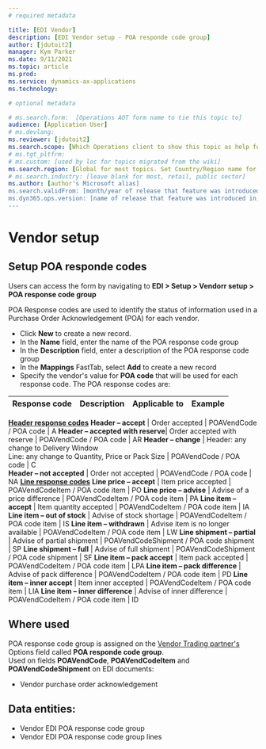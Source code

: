 ```yaml
---
# required metadata

title: [EDI Vendor]
description: [EDI Vendor setup - POA responde code group]
author: [jdutoit2]
manager: Kym Parker
ms.date: 9/11/2021
ms.topic: article
ms.prod: 
ms.service: dynamics-ax-applications
ms.technology: 

# optional metadata

# ms.search.form:  [Operations AOT form name to tie this topic to]
audience: [Application User]
# ms.devlang: 
ms.reviewer: [jdutoit2]
ms.search.scope: [Which Operations client to show this topic as help for, to be set by content strategist, see list here: https://microsoft.sharepoint.com/teams/DynDoc/_layouts/15/WopiFrame.aspx?sourcedoc={23419e1c-eb64-42e9-aa9b-79875b428718}&action=edit&wd=target%28Core%20Dynamics%20AX%20CP%20requirements%2Eone%7C4CC185C0%2DEFAA%2D42CD%2D94B9%2D8F2A45E7F61A%2FVersions%20list%20for%20docs%20topics%7CC14BE630%2D5151%2D49D6%2D8305%2D554B5084593C%2F%29]
# ms.tgt_pltfrm: 
# ms.custom: [used by loc for topics migrated from the wiki]
ms.search.region: [Global for most topics. Set Country/Region name for localizations]
# ms.search.industry: [leave blank for most, retail, public sector]
ms.author: [author's Microsoft alias]
ms.search.validFrom: [month/year of release that feature was introduced in, in format yyyy-mm-dd]
ms.dyn365.ops.version: [name of release that feature was introduced in, see list here: https://microsoft.sharepoint.com/teams/DynDoc/_layouts/15/WopiFrame.aspx?sourcedoc={23419e1c-eb64-42e9-aa9b-79875b428718}&action=edit&wd=target%28Core%20Dynamics%20AX%20CP%20requirements%2Eone%7C4CC185C0%2DEFAA%2D42CD%2D94B9%2D8F2A45E7F61A%2FVersions%20list%20for%20docs%20topics%7CC14BE630%2D5151%2D49D6%2D8305%2D554B5084593C%2F%29]
---
```


# Vendor setup
## Setup POA responde codes

Users can access the form by navigating to **EDI > Setup > Vendorr setup > POA response code group**

POA Response codes are used to identify the status of information used in a Purchase Order Acknowledgement (POA) for each vendor.
- Click **New** to create a new record. 
- In the **Name** field, enter the name of the POA response code group
- In the **Description** field, enter a description of the POA response code group
- In the **Mappings** FastTab, select **Add** to create a new record
- Specify the vendor's value for **POA code** that will be used for each response code. The POA response codes are:

**Response code** 	              | **Description**                       | **Applicable to**       | **Example**
:-------------------------------- |:------------------------------------- |:----------------------- |:------------------------
<ins>**Header response codes**</ins>
**Header – accept**               |	Order accepted	                      | POAVendCode / POA code  | A
**Header – accepted with reserve**|	Order accepted with reserve	          | POAVendCode / POA code  | AR
**Header – change**               |	Header: any change to Delivery Window <br> Line: any change to Quantity, Price or Pack Size    | POAVendCode / POA code  | C	
**Header – not accepted**         |	Order not accepted	                  | POAVendCode / POA code  | NA
<ins>**Line response codes**</ins>
**Line price – accept**           |	Item price accepted                   |	POAVendCodeItem / POA code item      | PO
**Line price – advise**           |	Advise of a price difference	      | POAVendCodeItem / POA code item      | PA
**Line item – accept**            |	Item quantity accepted	              | POAVendCodeItem / POA code item      | IA
**Line item – out of stock**      |	Advise of stock shortage	          | POAVendCodeItem / POA code item      | IS
**Line item – withdrawn**         |	Advise item is no longer available	  | POAVendCodeItem / POA code item      | LW
**Line shipment – partial**       |	Advise of partial shipment	          | POAVendCodeShipment / POA code shipment     | SP
**Line shipment – full**          |	Advise of full shipment               |	POAVendCodeShipment / POA code shipment     | SF
**Line item – pack accept**       |	Item pack accepted	                  | POAVendCodeItem / POA code item      | LPA
**Line item – pack difference**   |	Advise of pack difference	          | POAVendCodeItem / POA code item      | PD
**Line item – inner accept**      |	Item inner accepted	                  | POAVendCodeItem / POA code item      | LIA
**Line item – inner difference**  |	Advise of inner difference	          | POAVendCodeItem / POA code item      | ID

## Where used
POA response code group is assigned on the [Vendor Trading partner's](../Trading-partner.md) Options field called **POA responde code group**. <br>
Used on fields **POAVendCode**, **POAVendCodeItem** and **POAVendCodeShipment** on EDI documents:
- Vendor purchase order acknowledgement

## Data entities:
- Vendor EDI POA response code group
- Vendor EDI POA response code group lines
